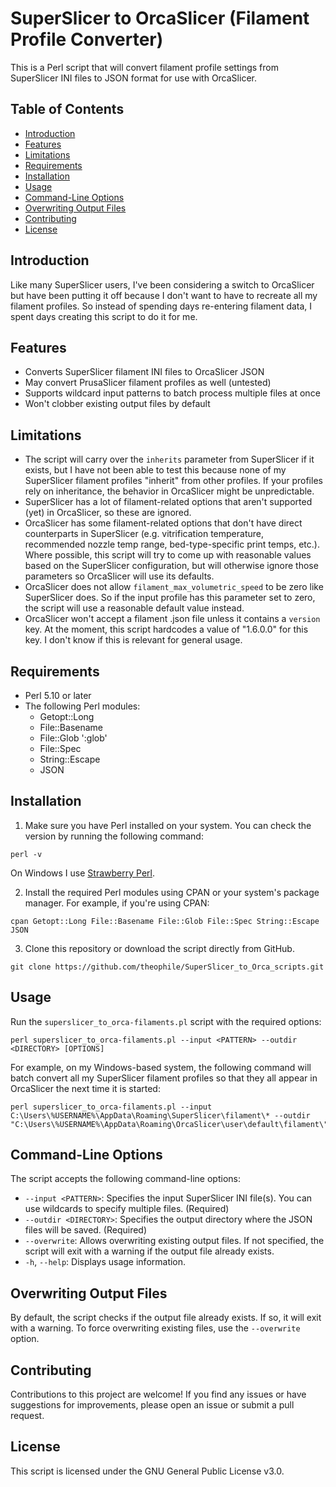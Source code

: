 # SuperSlicer to OrcaSlicer (Filament Profile Converter)

This is a Perl script that will convert filament profile settings from SuperSlicer INI files to JSON format for use with OrcaSlicer.

## Table of Contents

- [Introduction](#introduction)
- [Features](#features)
- [Limitations](#limitations)
- [Requirements](#requirements)
- [Installation](#installation)
- [Usage](#usage)
- [Command-Line Options](#command-line-options)
- [Overwriting Output Files](#overwriting-output-files)
- [Contributing](#contributing)
- [License](#license)

## Introduction

Like many SuperSlicer users, I've been considering a switch to OrcaSlicer but have been putting it off because I don't want to have to recreate all my filament profiles. So instead of spending days re-entering filament data, I spent days creating this script to do it for me.

## Features

- Converts SuperSlicer filament INI files to OrcaSlicer JSON
- May convert PrusaSlicer filament profiles as well (untested)
- Supports wildcard input patterns to batch process multiple files at once
- Won't clobber existing output files by default

## Limitations

- The script will carry over the `inherits` parameter from SuperSlicer if it exists, but I have not been able to test this because none of my SuperSlicer filament profiles "inherit" from other profiles. If your profiles rely on inheritance, the behavior in OrcaSlicer might be unpredictable.
- SuperSlicer has a lot of filament-related options that aren't supported (yet) in OrcaSlicer, so these are ignored.
- OrcaSlicer has some filament-related options that don't have direct counterparts in SuperSlicer (e.g. vitrification temperature, recommended nozzle temp range, bed-type-specific print temps, etc.). Where possible, this script will try to come up with reasonable values based on the SuperSlicer configuration, but will otherwise ignore those parameters so OrcaSlicer will use its defaults.
- OrcaSlicer does not allow `filament_max_volumetric_speed` to be zero like SuperSlicer does. So if the input profile has this parameter set to zero, the script will use a reasonable default value instead.
- OrcaSlicer won't accept a filament .json file unless it contains a `version` key. At the moment, this script hardcodes a value of "1.6.0.0" for this key. I don't know if this is relevant for general usage.

## Requirements

- Perl 5.10 or later
- The following Perl modules:
  - Getopt::Long
  - File::Basename
  - File::Glob ':glob'
  - File::Spec
  - String::Escape
  - JSON

## Installation

1. Make sure you have Perl installed on your system. You can check the version by running the following command:

```
perl -v
```

On Windows I use [Strawberry Perl](https://strawberryperl.com/).

2. Install the required Perl modules using CPAN or your system's package manager. For example, if you're using CPAN:

```
cpan Getopt::Long File::Basename File::Glob File::Spec String::Escape JSON
```

3. Clone this repository or download the script directly from GitHub.

```
git clone https://github.com/theophile/SuperSlicer_to_Orca_scripts.git
```

## Usage

Run the `superslicer_to_orca-filaments.pl` script with the required options:

```
perl superslicer_to_orca-filaments.pl --input <PATTERN> --outdir <DIRECTORY> [OPTIONS]
```

For example, on my Windows-based system, the following command will batch convert all my SuperSlicer filament profiles so that they all appear in OrcaSlicer the next time it is started:

```
perl superslicer_to_orca-filaments.pl --input C:\Users\%USERNAME%\AppData\Roaming\SuperSlicer\filament\* --outdir "C:\Users\%USERNAME%\AppData\Roaming\OrcaSlicer\user\default\filament\"
```

## Command-Line Options

The script accepts the following command-line options:

- `--input <PATTERN>`: Specifies the input SuperSlicer INI file(s). You can use wildcards to specify multiple files. (Required)
- `--outdir <DIRECTORY>`: Specifies the output directory where the JSON files will be saved. (Required)
- `--overwrite`: Allows overwriting existing output files. If not specified, the script will exit with a warning if the output file already exists.
- `-h`, `--help`: Displays usage information.

## Overwriting Output Files

By default, the script checks if the output file already exists. If so, it will exit with a warning. To force overwriting existing files, use the `--overwrite` option.

## Contributing

Contributions to this project are welcome! If you find any issues or have suggestions for improvements, please open an issue or submit a pull request.

## License

This script is licensed under the GNU General Public License v3.0.


